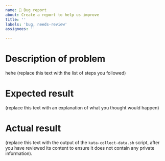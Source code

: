 ```yaml
---
name: 🐛 Bug report
about: Create a report to help us improve
title: ''
labels: 'bug, needs-review'
assignees: ''

---
```


# Description of problem

hehe
(replace this text with the list of steps you followed)

# Expected result

(replace this text with an explanation of what you thought would happen)

# Actual result

(replace this text with the output of the `kata-collect-data.sh` script, after
you have reviewed its content to ensure it does not contain any private
information).
